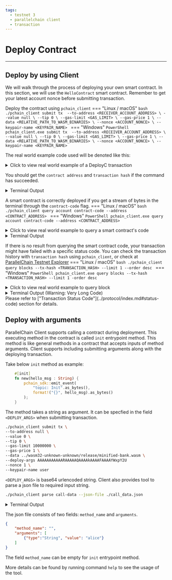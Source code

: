 ```yaml
---
tags:
  - testnet 3
  - parallelchain client
  - transaction
---
```


# Deploy Contract

---

## Deploy by using Client

We will walk through the process of deploying your own smart contract. In this section, we will use the `HelloContract` smart contract. Remember to get your latest account nonce before submitting transaction.

Deploy the contract using `pchain_client`
=== "Linux / macOS"
    ```bash
    ./pchain_client submit tx 
    --to-address <RECEIVER_ACCOUNT_ADDRESS> \
    --value null \
    --tip 0 \
    --gas-limit <GAS_LIMIT> \
    --gas-price 1 \
    --data <RELATIVE_PATH_TO_WASM_BINARIES> \
    --nonce <ACCOUNT_NONCE> \
    --keypair-name <KEYPAIR_NAME>
    ```
=== "Windows"
    ```PowerShell
    pchain_client.exe submit tx 
    --to-address <RECEIVER_ACCOUNT_ADDRESS> \
    --value null \
    --tip 0 \
    --gas-limit <GAS_LIMIT> \
    --gas-price 1 \
    --data <RELATIVE_PATH_TO_WASM_BINARIES> \
    --nonce <ACCOUNT_NONCE> \
    --keypair-name <KEYPAIR_NAME>
    ```

The real world example code used will be denoted like this:
<details><summary>Click to view real world example of a DeployC transaction</summary>
Do not blindly copy the values in the real world example 
```bash
./pchain_client submit tx \
--to-address null \
--value 0 \
--tip 0 \
--gas-limit 10000000 \
--gas-price 1 \
--data ../wasm32-unknown-unknown/release/minified-bank.wasm \
--nonce 1 \
--keypair-name user
```
</details>

You should get the `contract address` and `transaction hash` if the command has succeeded. 

<details><summary>Terminal Output</summary>
```bash
Signature of tx: "aC7xyBatLpvkuRrVnBQ813aOprOXrT9_Gl2s5g-HOE6ihBvU8Cnx2mqRg3SbYMcDCmeRSnFk1uir8rYLthxWAw"
Hash of tx: "m6ef1Ipm3d8yxs2LrBnwwOh8retD8gW5k69O_hcFRM4"
Submit Transaction {
  "to_address": "null",
  "value": 0,
  "tip": 0,
  "gas_limit": 1000000,
  "gas_price": 1,
  "data": "../wasm32-unknown-unknown/release/minified-bank.wasm",
  "deploy_args": "",
  "nonce": 1,
  "keypair_name": "user"
}
Status 202
Response "Transaction added to mempool."
```
"Status 202" is a HTTP response status codes. It implies that your transaction request was successfully sent to our node to process. See <a href="https://developer.mozilla.org/en-US/docs/Web/HTTP/Status">here</a> for details.
</details>

A smart contract is correctly deployed if you get a stream of bytes in the terminal through the `contract-code` flag.
=== "Linux / macOS"
    ```bash
    ./pchain_client query account contract-code --address <CONTRACT_ADDRESS>
    ```
=== "Windows"
    ```PowerShell
    pchain_client.exe query account contract-code --address <CONTRACT_ADDRESS>
    ```

<details><summary>Click to view real world example to query a smart contract's code</summary>
```bash
./pchain_client query account contract-code --address Ns9DuNe8aS5QISfCyjEoAcZq20OVr2nKQTKsYGmo/Jw=
```
</details>

<details><summary>Terminal Output</summary>
```bash
Your result is saved to binary file `contract-code.bin` in same directory
```
</details>

If there is no result from querying the smart contract code, your transaction might have failed with a specific status code. You can check the transaction 
history with `transaction hash` using `pchain_client`, or check at [ParallelChain Testnet Explorer](https://testnet.parallelchain.io/explorer)
=== "Linux / macOS"
    ```bash
    ./pchain_client query blocks --tx-hash <TRANSACTION_HASH> --limit 1 --order desc
    ```
=== "Windows"
    ```PowerShell
    pchain_client.exe query blocks --tx-hash <TRANSACTION_HASH> --limit 1 -order desc
    ```
<details><summary>Click to view real world example to query block</summary>
```bash
./pchain_client query blocks --tx-hash JOKxDTNqlMUjZ65DDxONrRkOjPOKqW3zO44F48SJOec= --limit 1 --order desc
```
</details>
<details><summary>Terminal Output (Warning: Very Long Code)</summary>
```bash
Your Block: Block {    
    header: BlockHeader {
        app_id: 0,
        block_hash: "hLEzWEpiRiFNsdTYDn7k7M42lftxW2+/q9wut25Sq0U=",
        height: 12,
        justify: QuorumCertificate {
            view_number: 12,
            block_hash: "Kc6VA_V4hsuucMAxF9cPOHQD75jL2Raaa5KZHpO47sM",
            sigs: SignatureSet {
                signatures: [
                    Some("JVrGUj_gK8zWieushZcoIVAgMr7WLQ5PeW4TGo6WftI"),
                    Some("YESSKvjZvHI9MH_RMMLsqrSBoHZ_56OA5IMsCwpu8lQ"),
                    Some("q7r9YDzfaolm1TtCwfMGaBPSJgUwOXGHmdEQsfLR7dw")
                ],
                count_some: 3
            }
        },
        data_hash: 7LFJwDJBsD+fu7kivOXukaW0eGkzeBiJk/zhOeKFRLA=,
        version_number: 0,
        timestamp: 1648711616,
        txs_hash: "D5OpkQZY8g3OMyxDKLLGVFBSb4d/pO92n3SAqshyCCA=",
        state_hash: "xChhGxck++VDr/MfObhQ/9aX4StDld7Dh7PUBPFxtFk=",
        receipts_hash: "uDZkMCNxR4DZM8LjFi6dKcY-dysl9BnLqefiz0balRk",
    },
    transactions: [
        Transaction {
            from_address: "LOUZDKy2cF7PfqVQ45oBR07ofHEe8LHxjsKKs22tHC4",
            to_address: "UFG7PkGOOu4tdg9sYnplB1jlwClwuHimirA3S/kOhVw=",
            value: 50,
            tip: 0,
            gas_limit: 50000,
            gas_price: 1,
            data: "",
            n_txs_on_chain_from_address: 10,
            hash: "5Vz-d6XqCdtm6FKkZ4IvCrmVWa2y5oUsB7rLF-a8E4A",
            signature: "ioMFMSC4POjTtcQ4mTneo9pGEyWf14hPEou+XY6DF1gwmQSEX5DbrwmmR21ffCTG3IZmC90HZeUxSFz+RSOyDw==",
        },
    ],
    receipts: [
        Receipt {
            status_code: 0,
            gas_consumed: 44200,
            return_value: [],
            events: [],
        },
    ],
}
```
</details>
Please refer to ["Transaction Status Code"](../protocol/index.md#status-code) section for details.


## Deploy with arguments

ParallelChain Client supports calling a contract during deployment. This executing method in the contract is called `init` entrypoint method. This method is like general methods in a contract that accepts inputs of method arguments. Client supports including submitting arguments along with the deploying transaction.

Take below `init` method as example:

```rust
    #[init]
    fn new(hello_msg : String) {
        pchain_sdk::emit_event(
            "topic: Init".as_bytes(), 
            format!("{}", hello_msg).as_bytes()
        );
    }
```

The method takes a string as argument. It can be specfied in the field `<DEPLOY_ARGS>` when submitting transaction.

```bash
./pchain_client submit tx \
--to-address null \
--value 0 \
--tip 0 \
--gas-limit 10000000 \
--gas-price 1 \
--data ../wasm32-unknown-unknown/release/minified-bank.wasm \
--deploy-args AAAAAAAAAAARAAAAAQAAAAkAAAAFAAAAYWxpY2U
--nonce 1 \
--keypair-name user
```

`<DEPLOY_ARGS>` is base64 urlencoded string. Client also provides tool to parse a json file to required input string. 

```bash
./pchain_client parse call-data --json-file ./call_data.json 
```
<details><summary>Terminal Output</summary>
Note: Base64 encoded output string for `data` can be used in command `submit tx` and `query account view`.

AAAAAAAAAAARAAAAAQAAAAkAAAAFAAAAYWxpY2U
</details>

The json file consists of two fields: `method_name` and `arguments`.
```json
{
    "method_name": "",
    "arguments": [
        {"type":"String", "value": "alice"}
    ]
}
```

The field `method_name` can be empty for `init` entrypoint method.

More details can be found by running command `help` to see the usage of the tool.